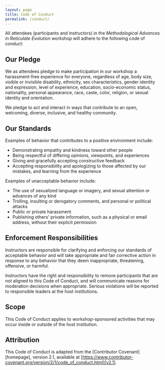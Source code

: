 ```yaml
---
layout: page
title: Code of Conduct
permalink: /conduct/
---
```


All attendees (participants and instructors) in the *Methodological Advances in Reticulate Evolution* workshop will adhere to the following code of conduct:

## Our Pledge

We as attendees pledge to make participation in our
workshop a harassment-free experience for everyone, regardless of age, body
size, visible or invisible disability, ethnicity, sex characteristics, gender
identity and expression, level of experience, education, socio-economic status,
nationality, personal appearance, race, caste, color, religion, or sexual
identity and orientation.

We pledge to act and interact in ways that contribute to an open, welcoming,
diverse, inclusive, and healthy community.

## Our Standards

Examples of behavior that contributes to a positive environment include:

* Demonstrating empathy and kindness toward other people
* Being respectful of differing opinions, viewpoints, and experiences
* Giving and gracefully accepting constructive feedback
* Accepting responsibility and apologizing to those affected by our mistakes,
  and learning from the experience


Examples of unacceptable behavior include:

* The use of sexualized language or imagery, and sexual attention or advances of
  any kind
* Trolling, insulting or derogatory comments, and personal or political attacks
* Public or private harassment
* Publishing others' private information, such as a physical or email address,
  without their explicit permission


## Enforcement Responsibilities

Instructors are responsible for clarifying and enforcing our standards of
acceptable behavior and will take appropriate and fair corrective action in
response to any behavior that they deem inappropriate, threatening, offensive,
or harmful.

Instructors have the right and responsibility to remove participants that are
not aligned to this Code of Conduct, and will communicate reasons for moderation
decisions when appropriate. Serious violations will be reported to responsible leaders at the host institutions.

## Scope

This Code of Conduct applies to workshop-sponsored activities that may occur inside or outside of the host institution.


## Attribution

This Code of Conduct is adapted from the [Contributor Covenant][homepage],
version 2.1, available at
[https://www.contributor-covenant.org/version/2/1/code_of_conduct.html][v2.1].
